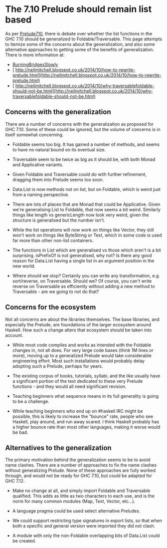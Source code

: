 # The 7.10 Prelude should remain list based


As per [Prelude710](prelude710), there is debate over whether the list functions in the GHC 7.10 should be generalized to Foldable/Traversable. This page attempts to itemize some of the concerns about the generalization, and also some alternative approaches to getting some of the benefits of generalization. There is more information at:

- [BurningBridgesSlowly](burning-bridges-slowly)
- [ http://neilmitchell.blogspot.co.uk/2014/10/how-to-rewrite-prelude.html](http://neilmitchell.blogspot.co.uk/2014/10/how-to-rewrite-prelude.html)
- [ http://neilmitchell.blogspot.co.uk/2014/10/why-traversablefoldable-should-not-be.html](http://neilmitchell.blogspot.co.uk/2014/10/why-traversablefoldable-should-not-be.html)

## Concerns with the generalization


There are a number of concerns with the generalization as proposed for GHC 7.10. Some of these could be ignored, but the volume of concerns is in itself somewhat concerning.

- Foldable seems too big. It has gained a number of methods, and seems to have no natural bound on its eventual size.

- Traversable seem to be twice as big as it should be, with both Monad and Applicative variants.

- Given Foldable and Traversable could do with further refinement, dragging them into Prelude seems too soon.

- Data.List is now methods not on list, but on Foldable, which is weird just from a naming perspective.

- There are lots of places that are Monad that could be Applicative. Given we're generalising List to Foldable, that now seems a bit weird. Similarly things like length vs genericLength now look very weird, given the structure is generalised but the number isn't.

- While the list operations will now work on things like Vector, they still won't work on things like ByteString or Text, which in some code is used far more than other non-list containers.

- The functions in List which are generalised vs those which aren't is a bit surprising. isPrefixOf is not generalised, why not? Is there any good reason for Data.List having a single list in an argument position in the new world.

- Where should we stop? Certainly you can write any transformation, e.g. sort/reverse, on Traversable. Should we? Of course, you can't write reverse on Traversable as efficiently without adding a new method to Traversable - are we going to not do that?

## Concerns for the ecosystem


Not all concerns are about the libraries themselves. The base libraries, and especially the Prelude, are foundations of the larger ecosystem around Haskell. How such a change alters that ecosystem should be taken into account.

- While most code compiles and works as intended with the Foldable changes in, not all does. For very large code bases (think 1M lines or more), moving up to a generalized Prelude would take considerable engineering effort. Most such installations would probably delay adopting such a Prelude, perhaps for years.

- The existing corpus of books, tutorials, syllabi, and the like usually have a significant portion of the text dedicated to these very Prelude functions - and they would all need significant revision. 

- Teaching beginners what sequence means in its full generality is going to be a challenge.

- While teaching beginners who end up on \#haskell IRC might be possible, this is likely to increase the "bounce" rate, people who see Haskell, play around, and run away scared. I think Haskell probably has a higher bounce rate than most other languages, making it worse would be bad.

## Alternatives to the generalization


The primary motivation behind the generalization seems to be to avoid name clashes. There are a number of approaches to fix the name clashes without generalizing Prelude. None of these approaches are fully worked through, and would not be ready for GHC 7.10, but could be adapted for GHC 7.12.

- Make no change at all, and simply import Foldable and Traversable qualified. This adds as little as two characters to each use, and is the norm for many common modules (Map, Text, Vector, etc...).

- A language pragma could be used select alternative Preludes.

- We could support restricting type signatures in export lists, so that when both a specific and general version were imported they did not clash.

- A module with only the non-Foldable overlapping bits of Data.List could be created.
